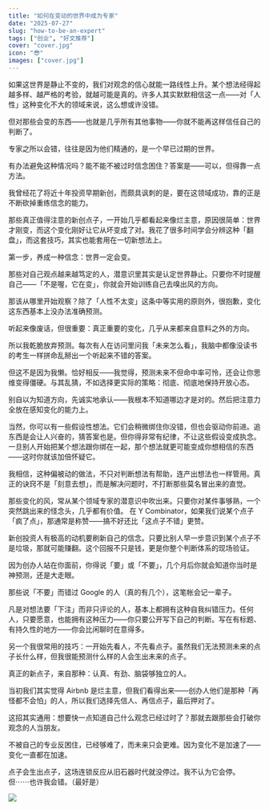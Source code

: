 ```yaml
---
title: "如何在变动的世界中成为专家"
date: "2025-07-27"
slug: "how-to-be-an-expert"
tags: ["创业", "好文推荐"]
cover: "cover.jpg"
icon: "😎"
images: ["cover.jpg"]
---
```

如果这世界是静止不变的，我们对观念的信心就能一路线性上升。某个想法经得起越多样、越严格的考验，就越可能是真的。许多人其实默默相信这一点——对「人性」这种变化不大的领域来说，这么想或许没错。



但对那些会变的东西——也就是几乎所有其他事物——你就不能再这样信任自己的判断了。



专家之所以会错，往往是因为他们精通的，是一个早已过期的世界。



有办法避免这种情况吗？能不能不被过时信念困住？答案是——可以，但得靠一点方法。



我曾经花了将近十年投资早期新创，而颇具讽刺的是，要在这领域成功，靠的正是不断砍掉重练信念的能力。



那些真正值得注意的新创点子，一开始几乎都看起来像烂主意，原因很简单：世界才刚变，而这个变化刚好让它从坏变成了对。我花了很多时间学会分辨这种「翻盘」，而这套技巧，其实也能套用在一切新想法上。



第一步，养成一种信念：世界一定会变。



那些对自己观点越来越笃定的人，潜意识里其实是认定世界静止。只要你不时提醒自己——「不是喔，它在变」，你就会开始训练自己去嗅出风的方向。



那该从哪里开始观察？除了「人性不太变」这条中等实用的原则外，很抱歉，变化这东西基本上没办法准确预测。



听起来像废话，但很重要：真正重要的变化，几乎从来都来自意料之外的方向。



所以我乾脆放弃预测。每次有人在访问里问我「未来怎么看」，我脑中都像没读书的考生一样拼命乱掰出一个听起来不错的答案。



但这不是因为我懒。恰好相反——我觉得，预测未来不但命中率可怜，还会让你思维变得僵硬。与其乱猜，不如选择更实际的策略：彻底、彻底地保持开放心态。



别自以为知道方向，先诚实地承认——我根本不知道哪边才是对的。然后把注意力全放在感知变化的能力上。



当然，你可以有一些假设性想法。它们会稍微绑住你没错，但也会驱动你前进。追东西是会让人兴奋的，猜答案也是。但你得非常有纪律，不让这些假设变成执念。
一旦别人开始把某个想法跟你绑在一起，那个想法就更可能变成你想相信的东西——这时你就该加倍怀疑它。



我相信，这种偏被动的做法，不只对判断想法有帮助，连产出想法也一样管用。真正的诀窍不是「刻意去想」，而是解决问题时，不打断那些莫名冒出来的直觉。



那些变化的风，常从某个领域专家的潜意识中吹出来。只要你对某件事够熟，一个突然跳出来的怪念头，几乎都有价值。
在 Y Combinator，如果我们说某个点子「疯了点」，那通常是称赞——搞不好还比「这点子不错」更赞。



新创投资人有极高的动机要刷新自己的信念。只要比别人早一步意识到某个点子不是垃圾，那就可能赚翻。这个回报不只是钱，更是你整个判断体系的现场验证。



因为创办人站在你面前，你得说「要」或「不要」，几个月后你就会知道你当时是神预测，还是大走眼。



那些说「不要」而错过 Google 的人（真的有几个），这笔帐会记一辈子。



凡是对想法要「下注」而非只评论的人，基本上都拥有这种自我纠错压力。任何人，只要愿意，也能拥有这种压力——你只要公开写下自己的判断。写在有标题、有持久性的地方——你会比闲聊时在意得多。



另一个我很常用的技巧：一开始先看人，不先看点子。虽然我们无法预测未来的点子长什么样，但我很能预测什么样的人会生出未来的点子。



真正的新点子，来自那种：认真、有劲、脑袋够独立的人。



当初我们其实觉得 Airbnb 是烂主意，但我们看得出来——创办人他们是那种「再怪都不会怕」的人，所以我们选择先信人、再信点子，最后押对了。



这招其实通用：想要快一点知道自己什么观念已经过时了？那就去跟那些会打破你观念的人当朋友。



不被自己的专业反困住，已经够难了，而未来只会更难。因为变化不是加速了——变化一直都在加速。



点子会生出点子，这场连锁反应从旧石器时代就没停过。我不认为它会停。
但⋯⋯也许我会错。（最好是）




![](https://prod-files-secure.s3.us-west-2.amazonaws.com/112d0858-5090-4d34-a606-b75eb8d65fd2/46476355-9cf3-4e99-9b7a-3531bc426380/1000202064.png?X-Amz-Algorithm=AWS4-HMAC-SHA256&X-Amz-Content-Sha256=UNSIGNED-PAYLOAD&X-Amz-Credential=ASIAZI2LB466YKDPVZWX%2F20251020%2Fus-west-2%2Fs3%2Faws4_request&X-Amz-Date=20251020T044106Z&X-Amz-Expires=3600&X-Amz-Security-Token=IQoJb3JpZ2luX2VjEDgaCXVzLXdlc3QtMiJGMEQCIA2dl%2FR4fd50eexECqcYW1jU9sNNlunq7dLvA3Qoczf3AiB5gA5CPzLb67Uqd8XougSbq28kdn%2B86UFlce%2BPplPNYCqIBAjh%2F%2F%2F%2F%2F%2F%2F%2F%2F%2F8BEAAaDDYzNzQyMzE4MzgwNSIMqHWJ8wroxg8%2Fm3iqKtwDHoQsfs95dLQyPfaVR8%2BWTQCjM6fVdk7YP0hvEduC7iykK58xuXq81iGSQDoQnLvg8%2FartrMJgSqLWkWj9JJR423h17zquY2n7vGUz6nBFqXgIiumR1fk2S35qFsJZET%2FhxDOGr9lpcaDNuugm9u%2FchaBjLUUsgODG%2Bs0z42bRit3cFd%2BWaSLS%2B%2FRTDQGFf1f7xvXfnGM5lZAFlAbfhGCaHHCZhf6rPleLE9TqSZK7XhSUFYl3ZKtYUYviNkT9nlAHVBSLLHnCm%2FgyY34YHEjhdvQ2bSpgr869FZqhxRnjj0CRlNMaYkXjPZK2%2B6t7WZ0y54WY9WCgm9I7Fi3jLN9u6YcbJKuihIK3LijtjmETtqGTTJOg3cf9EezJerLvqwuj68CDk%2FsIvLNwtDU%2FXdrIvGbF0jmPQ8qaCSU9swCs2jMcCmVXyGqEz2o%2B6Skw9BmXXedRgoEhgnEWlxq23LumK%2BZbK6XpuuehAr2235C%2Fy8l2KUJwtBZSTdLB0BBEvXQfzEzaDFCnj7u3%2FYC8yLzN6vCL7wvbsrLGiKcJe50468mo%2Fp5uLGNlf4ogpcvvrSh%2BblFXVWdE0stupECfGAHub%2FqOXQgDJ2kYC%2BmqN2OhaRmlFAkx2av%2BE17hPkwy%2FrVxwY6pgEQUl%2F7tSwLY3EYeTkMQlHIgpIsFgVi7Qkv%2FmX1PCsuSuqUpfR2vnWV0HVdF6%2FCetgqI4pH2qGqRd%2BXR4AB1IP1ajwyRGO6GQlbPUkD1XeuIedw4lj2WPdr87gILJnsLa5NAbx%2FxSrYr9xMxVClTQqVX4%2BpGE8Fvb4090hiwHFZMMZBp3cxnfuxE%2F0BcAfZ%2BBNjYLI24OqBmcSW4I9%2FDwLhICboSLkV&X-Amz-Signature=a874b71b20bbe3601f980e57de1548392b8efeb53cc51af9c19790a56bcfbdb1&X-Amz-SignedHeaders=host&x-amz-checksum-mode=ENABLED&x-id=GetObject)

